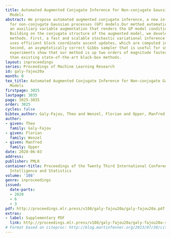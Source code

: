 ```yaml
---
title: Automated Augmented Conjugate Inference for Non-conjugate Gaussian Process
  Models
abstract: We propose automated augmented conjugate inference, a new inference method
  for non-conjugate Gaussian processes (GP) models.Our method automatically constructs
  an auxiliary variable augmentation that renders the GP model conditionally conjugate.
  Building on the conjugate structure of the augmented model, we develop two inference
  methods. First, a fast and scalable stochastic variational inference method that
  uses efficient block coordinate ascent updates, which are computed in closed form.
  Second, an asymptotically correct Gibbs sampler that is useful for small datasets.Our
  experiments show that our method is up two orders of magnitude faster and more robust
  than existing state-of-the-art black-box methods.
layout: inproceedings
series: Proceedings of Machine Learning Research
id: galy-fajou20a
month: 0
tex_title: Automated Augmented Conjugate Inference for Non-conjugate Gaussian Process
  Models
firstpage: 3025
lastpage: 3035
page: 3025-3035
order: 3025
cycles: false
bibtex_author: Galy-Fajou, Theo and Wenzel, Florian and Opper, Manfred
author:
- given: Theo
  family: Galy-Fajou
- given: Florian
  family: Wenzel
- given: Manfred
  family: Opper
date: 2020-06-03
address: 
publisher: PMLR
container-title: Proceedings of the Twenty Third International Conference on Artificial
  Intelligence and Statistics
volume: '108'
genre: inproceedings
issued:
  date-parts:
  - 2020
  - 6
  - 3
pdf: http://proceedings.mlr.press/v108/galy-fajou20a/galy-fajou20a.pdf
extras:
- label: Supplementary PDF
  link: http://proceedings.mlr.press/v108/galy-fajou20a/galy-fajou20a-supp.pdf
# Format based on citeproc: http://blog.martinfenner.org/2013/07/30/citeproc-yaml-for-bibliographies/
---
```

